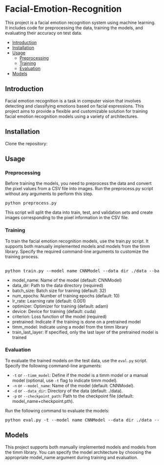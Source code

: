 # Facial-Emotion-Recognition
This project is a facial emotion recognition system using machine learning. It includes code for preprocessing the data, training the models, and evaluating their accuracy on test data.
- [Introduction](#introduction)
- [Installation](#installation)
- [Usage](#usage)
  - [Preprocessing](#preprocessing)
  - [Training](#training)
  - [Evaluation](#evaluation)
- [Models](#models)

## Introduction

Facial emotion recognition is a task in computer vision that involves detecting and classifying emotions based on facial expressions. This project aims to provide a flexible and customizable solution for training facial emotion recognition models using a variety of architectures.

## Installation
Clone the repository:

## Usage
### Preprocessing
Before training the models, you need to preprocess the data and convert the pixel values from a CSV file into images. Run the preprocess.py script without any arguments to perform this step.
<pre>
python preprocess.py
</pre>
This script will split the data into train, test, and validation sets and create images corresponding to the pixel information in the CSV file.

### Training
To train the facial emotion recognition models, use the train.py script. It supports both manually implemented models and models from the timm library. Specify the required command-line arguments to customize the training process.
<pre>

python train.py --model_name CNNModel --data_dir ./data --batch_size 32 --num_epochs 10 --lr_rate 0.001 --optimizer adam --device cuda --criterion &lt;loss_function&gt; --pretrained --timm_model --train_last_layer
</pre>

- model_name: Name of the model (default: CNNModel)
- data_dir: Path to the data directory (required)
- batch_size: Batch size for training (default: 32)
- num_epochs: Number of training epochs (default: 10)
- lr_rate: Learning rate (default: 0.001)
- optimizer: Optimizer for training (default: adam)
- device: Device for training (default: cuda)
- criterion: Loss function of the model (required)
- pretrained: Indicate if the training is done on a pretrained model
- timm_model: Indicate using a model from the timm library
- train_last_layer: If specified, only the last layer of the pretrained model is trained

### Evaluation
To evaluate the trained models on the test data, use the `eval.py` script. Specify the following command-line arguments:

- `-t` or `--timm_model`: Define if the model is a timm model or a manual model (optional, use `-t` flag to indicate timm model).
- `-n` or `--model_name`: Name of the model (default: CNNModel).
- `-d` or `--data_dir`: Directory of the data (default: ./data).
- `-p` or `--checkpoint_path`: Path to the checkpoint file (default: model_name+checkpoint.pth).

Run the following command to evaluate the models:

<pre>
python eval.py -t --model_name CNNModel --data_dir ./data --checkpoint_path <path_to_checkpoint>
</pre>


## Models
This project supports both manually implemented models and models from the timm library. You can specify the model architecture by choosing the appropriate model_name argument during training and evaluation.


